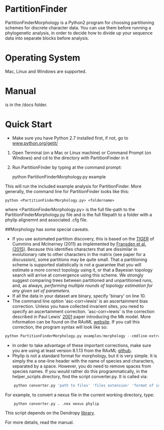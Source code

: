 # PartitionFinder

PartitionFinderMorphology is a Python2 program for choosing partitioning schemes for discrete character data. 
You can use them before running a phylogenetic analysis, in order to decide how to divide up your sequence data into separate blocks before
analysis.

# Operating System

Mac, Linux and Windows are supported.

# Manual

is in the /docs folder. 

# Quick Start

* Make sure you have Python 2.7 installed first, if not, go to www.python.org/getit/

1.  Open Terminal (on a Mac or Linux machine) or Command Prompt (on Windows) and cd to the directory with PartitionFinder in it
2.  Run PartitionFinder by typing at the command prompt:

    python PartitionFinderMorphology.py example

This will run the included example analysis for PartitionFinder. More generally, the command line for PartitionFinder looks like this:

    python <PartitionFinderMorphology.py> <foldername>

where <PartitionFinderMorphology.py> is the full file-path to the PartitionFinderMorphology.py file
and <foldername> is the full filepath to a folder with a phylip alignemnt and associated .cfg file.

##Morphology has some special caveats.
+ If you use automated partition discovery, this is based on the [TIGER](http://bioinf.nuim.ie/tiger/) of Cummins and McInerney (2011) as implemented by [Fransden et al. (2015)](http://www.biomedcentral.com/1471-2148/15/13). Because this identifies characters that are dissimilar in evolutionary rate to other characters in the matrix (see paper for a discussion), some partitions may be quite small. That a partitioning scheme is supported statistically is not a guarantee that you will estimate a more correct topology using it, or that a Bayesian topology search will arrive at convergence using this scheme. We strongly suggest comparing trees between partitioned and unpartitioned runs, and, as always, _performing multiple rounds of topology estimation for any given set of parameters._
+ If all the data in your dataset are binary, specify 'binary' on line 10.
+ The command line option 'asc-corr=lewis' is an ascertainment bias correction. Unless you have collected invarient sites, you 
need to specify an ascertainment correction. 'asc-corr=lewis' is the correction described in Paul Lewis' [2001](http://sysbio.oxfordjournals.org/content/50/6/913) paper introducing the Mk model. More information can be found on 
the RAxML [website](http://sco.h-its.org/exelixis/resource/download/NewManual.pdf). If you call this correction, the program syntax will look like so:
```python
python PartitionFinderMorphology.py examples/morphology --cmdline-extras=' --asc-corr=lewis'
```
+ In order to take advantage of these important corrections, make sure you are using at least version 8.1.13
from the RAxML [github](https://github.com/stamatak/standard-RAxML/releases). 
+ Phylip is not a standard format for morphology, but it is very simple. It is simply the a one-line header with the name of species 
and characters, separated by a space. However, you do need to remove spaces from species names. If you would rather do this programmatically,
in the helper_scripts directory, find the script converter.py. It is called via:
```python
    python converter.py 'path to files' 'files extension' 'format of input files' 'format you need'
```
For example, to convert a nexus file in the current working directory, type:
```python
    python converter.py . .nex nexus phylip
```
This script depends on the Dendropy [library](https://pythonhosted.org/DendroPy/index.html).

For more details, read the manual.
